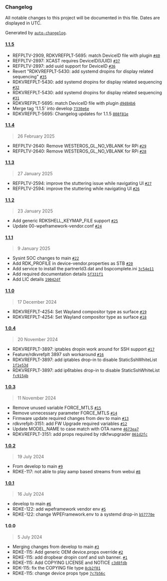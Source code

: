 ### Changelog

All notable changes to this project will be documented in this file. Dates are displayed in UTC.

Generated by [`auto-changelog`](https://github.com/CookPete/auto-changelog).

#### [1.1.5](https://github.com/rdkcentral/rdkvhal-sysint-raspberrypi4/compare/1.1.4...1.1.5)

- REFPLTV-2909, RDKVREFPLT-5695: match DeviceID file with plugin [`#40`](https://github.com/rdkcentral/rdkvhal-sysint-raspberrypi4/pull/40)
- REFPLTV-2897: XCAST requires DeviceID(UUID) [`#37`](https://github.com/rdkcentral/rdkvhal-sysint-raspberrypi4/pull/37)
- REFPLTV-2897: add uuid support for DeviceID [`#36`](https://github.com/rdkcentral/rdkvhal-sysint-raspberrypi4/pull/36)
- Revert "RDKVREFPLT-5430: add systemd dropins for display related sequencing" [`#35`](https://github.com/rdkcentral/rdkvhal-sysint-raspberrypi4/pull/35)
- RDKVREFPLT-5430: add systemd dropins for display related sequencing [`#32`](https://github.com/rdkcentral/rdkvhal-sysint-raspberrypi4/pull/32)
- RDKVREFPLT-5430: add systemd dropins for display related sequencing [`#31`](https://github.com/rdkcentral/rdkvhal-sysint-raspberrypi4/pull/31)
- RDKVREFPLT-5695: match DeviceID file with plugin [`d9d84b6`](https://github.com/rdkcentral/rdkvhal-sysint-raspberrypi4/commit/d9d84b6abb8b8b8dc5f0f3de5211a0a5ab04f4d0)
- Merge tag '1.1.5' into develop [`7330e6e`](https://github.com/rdkcentral/rdkvhal-sysint-raspberrypi4/commit/7330e6ea536d57bb405a0317463da87698a2239b)
- RDKVREFPLT-5695: Changelog updates for 1.1.5 [`808f81e`](https://github.com/rdkcentral/rdkvhal-sysint-raspberrypi4/commit/808f81ee1395801bce4726e332c4e0da97ab93b6)

#### [1.1.4](https://github.com/rdkcentral/rdkvhal-sysint-raspberrypi4/compare/1.1.3...1.1.4)

> 26 February 2025

- REFPLTV-2640: Remove WESTEROS_GL_NO_VBLANK for RPi  [`#29`](https://github.com/rdkcentral/rdkvhal-sysint-raspberrypi4/pull/29)
- REFPLTV-2640: Remove WESTEROS_GL_NO_VBLANK for RPi [`#28`](https://github.com/rdkcentral/rdkvhal-sysint-raspberrypi4/pull/28)

#### [1.1.3](https://github.com/rdkcentral/rdkvhal-sysint-raspberrypi4/compare/1.1.2...1.1.3)

> 27 January 2025

- REFPLTV-2594: improve the stuttering issue while navigating UI [`#27`](https://github.com/rdkcentral/rdkvhal-sysint-raspberrypi4/pull/27)
- REFPLTV-2594: improve the stuttering while navigating UI [`#26`](https://github.com/rdkcentral/rdkvhal-sysint-raspberrypi4/pull/26)

#### [1.1.2](https://github.com/rdkcentral/rdkvhal-sysint-raspberrypi4/compare/1.1.1...1.1.2)

> 23 January 2025

- Add generic RDKSHELL_KEYMAP_FILE support [`#25`](https://github.com/rdkcentral/rdkvhal-sysint-raspberrypi4/pull/25)
- Update 00-wpeframework-vendor.conf [`#24`](https://github.com/rdkcentral/rdkvhal-sysint-raspberrypi4/pull/24)

#### [1.1.1](https://github.com/rdkcentral/rdkvhal-sysint-raspberrypi4/compare/1.1.0...1.1.1)

> 9 January 2025

- Sysint SOC changes to main [`#22`](https://github.com/rdkcentral/rdkvhal-sysint-raspberrypi4/pull/22)
- Add RDK_PROFILE in device-vendor.properties as STB [`#20`](https://github.com/rdkcentral/rdkvhal-sysint-raspberrypi4/pull/20)
- Add service to install the partnerId3.dat and bspcomplete.ini [`3c54e11`](https://github.com/rdkcentral/rdkvhal-sysint-raspberrypi4/commit/3c54e11e22f24e81cb909b18a33f3d5e35761ebd)
- Add required documentation details [`5f331f1`](https://github.com/rdkcentral/rdkvhal-sysint-raspberrypi4/commit/5f331f1465d320cf36c7271644ea1fa342f0620a)
- Add LIC details [`19042df`](https://github.com/rdkcentral/rdkvhal-sysint-raspberrypi4/commit/19042df2033b166c6629abbf69590805d066295e)

#### [1.1.0](https://github.com/rdkcentral/rdkvhal-sysint-raspberrypi4/compare/1.0.4...1.1.0)

> 17 December 2024

- RDKVREFPLT-4254: Set Wayland compositor type as surface  [`#19`](https://github.com/rdkcentral/rdkvhal-sysint-raspberrypi4/pull/19)
- RDKVREFPLT-4254: Set Wayland compositor type as surface [`#18`](https://github.com/rdkcentral/rdkvhal-sysint-raspberrypi4/pull/18)

#### [1.0.4](https://github.com/rdkcentral/rdkvhal-sysint-raspberrypi4/compare/1.0.3...1.0.4)

> 20 November 2024

- RDKVREFPLT-3897: iptables dropin work around for SSH support [`#17`](https://github.com/rdkcentral/rdkvhal-sysint-raspberrypi4/pull/17)
- Feature/rdkvrefplt 3897 ssh workaround [`#16`](https://github.com/rdkcentral/rdkvhal-sysint-raspberrypi4/pull/16)
- RDKVREFPLT-3897: add iptables drop-in to disable StaticSshWhiteList [`1f1e53d`](https://github.com/rdkcentral/rdkvhal-sysint-raspberrypi4/commit/1f1e53d329a6760997b586bd4125ba332b98855c)
- RDKVREFPLT-3897: add ip6tables drop-in to disable StaticSshWhiteList [`fc9154b`](https://github.com/rdkcentral/rdkvhal-sysint-raspberrypi4/commit/fc9154bc94b434e504ea082795c9f14aca14186b)

#### [1.0.3](https://github.com/rdkcentral/rdkvhal-sysint-raspberrypi4/compare/1.0.2...1.0.3)

> 11 November 2024

- Remove unused variable FORCE_MTLS [`#15`](https://github.com/rdkcentral/rdkvhal-sysint-raspberrypi4/pull/15)
- Remove unnecessary parameter FORCE_MTLS [`#14`](https://github.com/rdkcentral/rdkvhal-sysint-raspberrypi4/pull/14)
- Firmware update required changes from dev to main [`#13`](https://github.com/rdkcentral/rdkvhal-sysint-raspberrypi4/pull/13)
- rdkvrefplt-3151: add FW Upgrade required variables [`#12`](https://github.com/rdkcentral/rdkvhal-sysint-raspberrypi4/pull/12)
- Update MODEL_NAME to case match with OTA name [`4673ea7`](https://github.com/rdkcentral/rdkvhal-sysint-raspberrypi4/commit/4673ea79e6170192609d687e6e52d83f3f914f86)
- RDKVREFPLT-3151: add props required by rdkfwupgrader [`061d2fc`](https://github.com/rdkcentral/rdkvhal-sysint-raspberrypi4/commit/061d2fc12ca3d48323896fc087b5a47b34f8c419)

#### [1.0.2](https://github.com/rdkcentral/rdkvhal-sysint-raspberrypi4/compare/1.0.1...1.0.2)

> 19 July 2024

- From develop to main [`#9`](https://github.com/rdkcentral/rdkvhal-sysint-raspberrypi4/pull/9)
- RDKE-117: not able to play aamp based streams from webui [`#8`](https://github.com/rdkcentral/rdkvhal-sysint-raspberrypi4/pull/8)

#### [1.0.1](https://github.com/rdkcentral/rdkvhal-sysint-raspberrypi4/compare/1.0.0...1.0.1)

> 16 July 2024

- develop to main [`#6`](https://github.com/rdkcentral/rdkvhal-sysint-raspberrypi4/pull/6)
- RDKE-122: add wpeframework vendor env [`#5`](https://github.com/rdkcentral/rdkvhal-sysint-raspberrypi4/pull/5)
- RDKE-122: change WPEFramework.env to a systemd drop-in [`b57770e`](https://github.com/rdkcentral/rdkvhal-sysint-raspberrypi4/commit/b57770ef4a6c4b0d8ba7098e1788ac7504d05c7c)

#### 1.0.0

> 5 July 2024

- Merging changes from develop to main [`#3`](https://github.com/rdkcentral/rdkvhal-sysint-raspberrypi4/pull/3)
- RDKE-115: Add generic OEM device.props override [`#2`](https://github.com/rdkcentral/rdkvhal-sysint-raspberrypi4/pull/2)
- RDKE-115: add dropbear dropin conf and ssh banner. [`#1`](https://github.com/rdkcentral/rdkvhal-sysint-raspberrypi4/pull/1)
- RDKE-115: Add COPYING LICENSE and NOTICE [`c3d8fdb`](https://github.com/rdkcentral/rdkvhal-sysint-raspberrypi4/commit/c3d8fdb6ec4b763fddca00831758c099597791de)
- RDK-115: fix the COPYING file type [`8cb2f01`](https://github.com/rdkcentral/rdkvhal-sysint-raspberrypi4/commit/8cb2f019e5c84f18bf2fc3a9f0ac389b844ebf64)
- RDKE-115: change device props type [`7c7b56c`](https://github.com/rdkcentral/rdkvhal-sysint-raspberrypi4/commit/7c7b56cab955ca61714492938d33d7b96b8b9faa)

